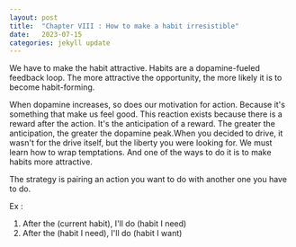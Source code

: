 ```yaml
---
layout: post
title:  "Chapter VIII : How to make a habit irresistible"
date:   2023-07-15
categories: jekyll update
---
```

We have to make the habit attractive. Habits are a dopamine-fueled feedback loop. The more attractive the opportunity, the more likely it is to become habit-forming.

When dopamine increases, so does our motivation for action. Because it's something that make us feel good. This reaction exists because there is a reward after the action. It's the anticipation of a reward. The greater the anticipation, the greater the dopamine peak.When you decided to drive, it wasn't for the drive itself, but the liberty you were looking for.
We must learn how to wrap temptations. And one of the ways to do it is to make habits more attractive.

The strategy is pairing an action you want to do with another one you have to do.

Ex :
1. After the (current habit), I'll do (habit I need)
2. After the (habit I need), I'll do (habit I want)
